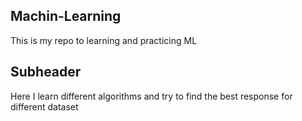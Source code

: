 ## Machin-Learning
This is my repo to learning and practicing ML

## Subheader
Here I learn different algorithms and try to find the best response for different dataset

